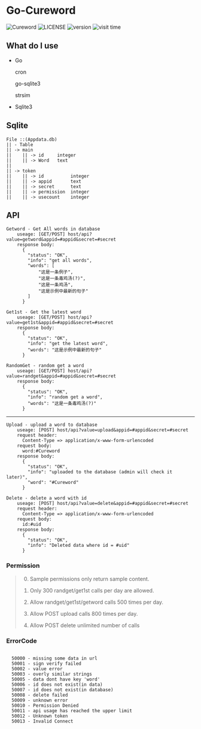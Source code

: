 # Go-Cureword

![Cureword](https://img.shields.io/badge/Cureword-fe8000?style=flat&logo=Go) ![LICENSE](https://img.shields.io/badge/License-AGPL--3.0_License-yellow?style=flat) ![version](https://img.shields.io/badge/Version-0.1.1_R-blueviolet?style=flat) ![visit time](https://visitor-badge.glitch.me/badge?page_id=github-com-0ojixueseno0-go_cureword)

## What do I use

- Go

  cron

  go-sqlite3

  strsim


- Sqlite3


## Sqlite

```
File ::(Appdata.db)
|| - Table
|| -> main
||    || -> id     integer
||    || -> Word   text
||
|| -> token
||    || -> id          integer
||    || -> appid       text
||    || -> secret      text
||    || -> permission  integer
||    || -> usecount    integer
```

## API

```
Getword - Get All words in database
    useage: [GET/POST] host/api?value=getword&appid=#appid&secret=#secret
    response body:
      {
        "status": "OK",
        "info": "get all words",
        "words": [
            "这是一条例子",
            "这是一条毒鸡汤(?)",
            "这是一条鸡汤",
            "这是示例中最新的句子"
        ]
      }

Get1st - Get the latest word
    useage: [GET/POST] host/api?value=get1st&appid=#appid&secret=#secret
    response body:
      {
        "status": "OK",
        "info": "get the latest word",
        "words": "这是示例中最新的句子"
      }

RandomGet - random get a word
    useage: [GET/POST] host/api?value=randget&appid=#appid&secret=#secret
    response body:
      {
        "status": "OK",
        "info": "random get a word",
        "words": "这是一条毒鸡汤(?)"
      }
```

---

```
Upload - upload a word to database
    useage: [POST] host/api?value=upload&appid=#appid&secret=#secret
    request header:
      Content-Type => application/x-www-form-urlencoded
    request body:
      word:#Cureword
    response body:
      {
        "status": "OK",
        "info": "uploaded to the database (admin will check it later)",
        "word": "#Cureword"
      }

Delete - delete a word with id
    useage: [POST] host/api?value=delete&appid=#appid&secret=#secret
    request header:
      Content-Type => application/x-www-form-urlencoded
    request body:
      id:#uid
    response body:
      {
        "status": "OK",
        "info": "Deleted data where id = #uid"
	  }

```

### Permission

> 0. Sample permissions only return sample content.
>
> 1. Only 300 randget/get1st calls per day are allowed.
>
> 2. Allow randget/get1st/getword calls 500 times per day.
>
> 3. Allow POST upload calls 800 times per day.
>
> 4. Allow POST delete unlimited number of calls

### ErrorCode

```

  50000 - missing some data in url
  50001 - sign verify failed
  50002 - value error
  50003 - overly similar strings
  50005 - data dont have key 'word'
  50006 - id does not exist(in data)
  50007 - id does not exist(in database)
  50008 - delete failed
  50009 - unknown error
  50010 - Permission Denied
  50011 - api usage has reached the upper limit
  50012 - Unknown token
  50013 - Invalid Connect

```
